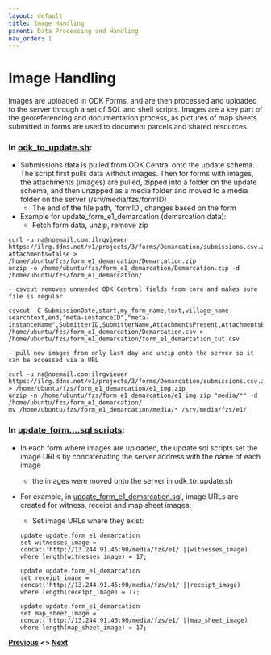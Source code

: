 ```yaml
---
layout: default
title: Image Handling
parent: Data Processing and Handling
nav_order: 1
---
```


# Image Handling
Images are uploaded in ODK Forms, and are then processed and uploaded to the server through a set of SQL and shell scripts. Images are a key part of the georeferencing and documentation process, as pictures of map sheets submitted in forms are used to document parcels and shared resources.

### In [odk_to_update.sh](../General_Assets/odk_to_update.sh):
- Submissions data is pulled from ODK Central onto the update schema. The script first pulls data without images. Then for forms with images, the attachments (images) are pulled, zipped into a folder on the update schema, and then unzipped as a media folder and moved to a media folder on the server (/srv/media/fzs/formID)
    - The end of the file path, 'formID', changes based on the form
- Example for update_form_e1_demarcation (demarcation data):
    - Fetch form data, unzip, remove zip
```
curl -u na@noemail.com:ilrgviewer https://ilrg.ddns.net/v1/projects/3/forms/Demarcation/submissions.csv.zip?attachments=false > /home/ubuntu/fzs/form_e1_demarcation/Demarcation.zip
unzip -o /home/ubuntu/fzs/form_e1_demarcation/Demarcation.zip -d /home/ubuntu/fzs/form_e1_demarcation/
```
    - csvcut removes unneeded ODK Central fields from core and makes sure file is regular
```
csvcut -C SubmissionDate,start,my_form_name,text,village_name-searchtext,end,"meta-instanceID","meta-instanceName",SubmitterID,SubmitterName,AttachmentsPresent,AttachmentsExpected,Status,DeviceID,Edits /home/ubuntu/fzs/form_e1_demarcation/Demarcation.csv > /home/ubuntu/fzs/form_e1_demarcation/form_e1_demarcation_cut.csv
```
    - pull new images from only last day and unzip onto the server so it can be accessed via a URL
```
curl -u na@noemail.com:ilrgviewer https://ilrg.ddns.net/v1/projects/3/forms/Demarcation/submissions.csv.zip? > /home/ubuntu/fzs/form_e1_demarcation/e1_img.zip
unzip -n /home/ubuntu/fzs/form_e1_demarcation/e1_img.zip "media/*" -d /home/ubuntu/fzs/form_e1_demarcation/
mv /home/ubuntu/fzs/form_e1_demarcation/media/* /srv/media/fzs/e1/
```

### In [update_form....sql scripts](../General_Assets/updateSQLScripts):
- In each form where images are uploaded, the update sql scripts set the image URLs by concatenating the server address with the name of each image
    - the images were moved onto the server in odk_to_update.sh
- For example, in [update_form_e1_demarcation.sql](../General_Assets/updateSQLScripts/update_form_e1_demarcation), image URLs are created for witness, receipt and map sheet images:
    - Set image URLs where they exist:

    ```
    update update.form_e1_demarcation
    set witnesses_image = concat('http://13.244.91.45:90/media/fzs/e1/'||witnesses_image)
    where length(witnesses_image) = 17;

    update update.form_e1_demarcation
    set receipt_image = concat('http://13.244.91.45:90/media/fzs/e1/'||receipt_image)
    where length(receipt_image) = 17;

    update update.form_e1_demarcation
    set map_sheet_image = concat('http://13.244.91.45:90/media/fzs/e1/'||map_sheet_image)
    where length(map_sheet_image) = 17;
    ```
**[Previous](Data_Processing.html) <> [Next](Parcel_Handling.html)**
